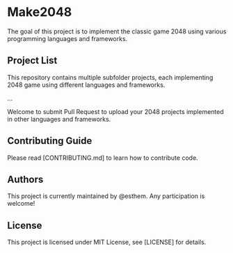 # Make2048
The goal of this project is to implement the classic game 2048 using various programming languages and frameworks.
## Project List
This repository contains multiple subfolder projects, each implementing 2048 game using different languages and frameworks.

...

Welcome to submit Pull Request to upload your 2048 projects implemented in other languages and frameworks.
## Contributing Guide
Please read [CONTRIBUTING.md] to learn how to contribute code.

## Authors
This project is currently maintained by @esthem. Any participation is welcome!

## License
This project is licensed under MIT License, see [LICENSE] for details.
